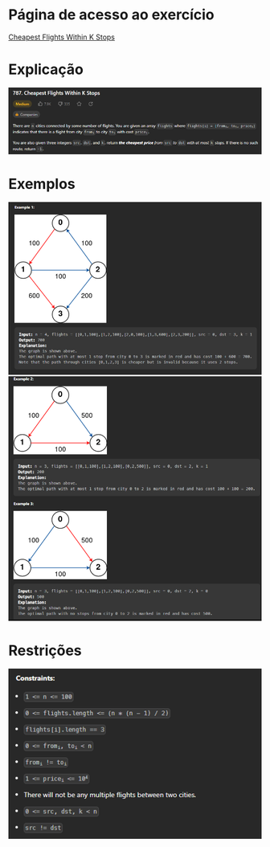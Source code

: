 # Página de acesso ao exercício
[Cheapest Flights Within K Stops](https://leetcode.com/problems/cheapest-flights-within-k-stops/description/)<br>
# Explicação
![Explicação](../assets/explicacao_Cheapest.PNG)
# Exemplos
![Exemplo 1](../assets/exemplo1_Cheapest.PNG)
![Exemplos 2 e 3](../assets/exemplos_Cheapest.PNG)
# Restrições
![Restrições](../assets/resatricoes_Cheapest.PNG)
